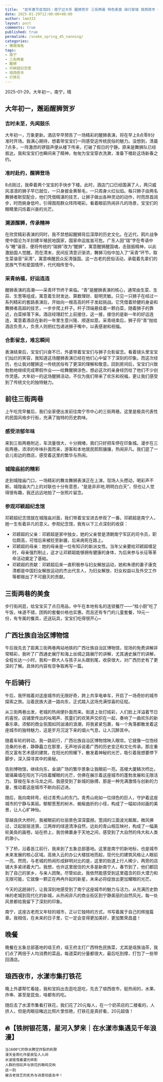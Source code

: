 ```yaml
---
title:  "蛇年春节自驾D5：南宁过大年 醒狮贺岁 三街两巷 特色美食 骑行穿城 琅西夜市 打铁花"
date: 2025-01-29T12:00:00+08:00
author: lmm333
layout: post
comments: true
published: true
permalink: /snake_spring_d5_nanning/
categories:
- 珊瑚海兔
tags:
- 南宁
- 三街两巷
- 醒狮
- 邓颖超纪念馆
- 琅西夜市
- 打铁花
---
```

2025-01-29，大年初一，南宁，晴

## 大年初一，邂逅醒狮贺岁

### 吉时未至，先闻鼓乐
大年初一，万象更新。酒店早早预告了一场精彩的醒狮表演，将在早上8点零8分准时开场。我满心期待，想着带宝宝们一同感受这传统民俗的魅力。没想到，清晨7点多，一阵激昂的锣鼓声便从楼下传来，打破了假日的宁静。原来是舞狮队已经抵达，我和宝宝们也瞬间来了精神，匆匆为宝宝穿衣洗漱，准备下楼赴这场新春之约。
<!--more-->

### 准时赴约，醒狮登场
8点刚过，我牵着两个宝宝的手快步下楼。此时，酒店门口已经围满了人，两只威风凛凛的狮子早已就位，一只身披金黄鬃毛，一只周身火红似焰。每只狮子由两名舞狮者默契配合，他们凭借精湛的技艺，让狮子做出各种灵动的动作，时而昂首阔步，时而俯身低吟，引得围观群众阵阵喝彩。看着眼前热闹非凡的场景，宝宝们的眼睛里闪烁着兴奋的光芒。

### 溯源醒狮，传承精神
在欣赏精彩表演的同时，我不禁想起醒狮背后深厚的历史文化。在近代，鸦片战争使中国沦为半封建半殖民地国家，国家命运岌岌可危。广东人因“瑞”字在粤语中与“睡”谐音，便将传统的“瑞狮”改为“醒狮”，寓意醒狮醒国魂，击鼓振精神，以此激励国人觉醒。而在清末，民间反清意识渐浓，舞狮习俗中加入了“采青”环节，取生菜谐音“采清”，寓意唤醒民众反清强国。这一古老的民俗活动，承载着先辈们的民族气节和爱国情怀，代代相传至今。

### 采青纳福，好运连连
醒狮表演的高潮——采青环节终于来临。“青”是醒狮表演的核心，通常由生菜、生蒜、生葱等组成，寓意着生财发达、算数理财、聪明灵敏。只见一只狮子在经过一系列精彩的套路表演后，开始向一根高高的杆子发起挑战。它凭借着矫健的身姿和舞狮者高超的技艺，一步步爬上杆子。杆子顶端悬挂着一颗白菜，随着狮子的靠近，白菜掉落下来。酒店经理赶忙上前接住，这一接，接住的是新一年的好运连连，寓意着酒店在新的一年里生意兴隆、顺遂如意。采青结束后，狮子将“青”抛给酒店负责人，负责人则把红包递进狮子嘴中，以表感谢和祝福。

### 合影留念，难忘瞬间
表演结束后，宝宝们兴奋不已，外婆带着宝宝们与狮子合影留念。看着镜头里宝宝们灿烂的笑容，我知道这场醒狮表演已经在他们心中留下了深刻的印象。而这次经历，也让我对醒狮这一传统民俗有了更深的理解和敬意。回到房间后，宝宝们兴致勃勃地继续完成寒假作业——给舞醒狮涂色，想必这次的亲身经历给了他们不少创作灵感。大年初一的这场醒狮活动，不仅为我们带来了欢乐和祝福，更让我们感受到了传统文化的独特魅力。 

## 前往三街两巷
上午吃完早餐后，我们全家便出发前往南宁市中心的三街两巷。这里是极具代表性的民国风格步行街，充满了独特的历史韵味。

### 感受浓郁年味
来到三街两巷附近，车流量很大，十分拥堵，我们只好把车停在印象城。漫步在三街两巷，浓浓的年味扑面而来，游客和本地居民熙熙攘攘，热闹非凡。我们逛了一会儿街边的商店，感受着这里的繁华与热闹。

### 城隍庙前的精彩
走到城隍庙门口，一场精彩的舞龙舞狮表演正在上演，现场人头攒动，喝彩声不断。城隍庙大门上的对联也十分有意思，“是是非非地,明明白白天”，但也让人觉得很有趣，我还远远地拍了一张照片留念。

### 参观邓颖超纪念馆
邓颖超纪念馆就在城隍庙对面，我们带着宝宝进去参观了一番。邓颖超是南宁人，她一生有着非凡的意义。参观纪念馆，我有以下三点深刻的收获：

- 邓颖超的父亲：邓颖超是家中独女，她的父亲曾是清朝南宁军区的司令员，职位颇高，可惜后来被贬至新疆，后来病死在路上。
- 邓颖超的母亲：她的母亲是一位有知识的新派女性。当年父亲要给邓颖超缠足时，母亲强烈制止，这才让邓颖超能够拥有健康的身体，为后来参与长征等革命活动奠定了基础。
- 邓颖超的贡献：邓颖超后来一直积极参与妇女解放运动，她和朱德的妻子康克清都是中国妇女解放运动的杰出代言人，为妇女解放、妇女权益以及外交工作等都做出了不可磨灭的贡献。

## 三街两巷的美食
步行街闲逛，给宝宝买了点日用品，中午在本地有名的连锁餐厅——“桂小厨”吃了午饭，味道不错，团购的套餐价格也实惠。而且还有专门的儿童套餐，19元一份，有专属的餐具，还送玩具，宝宝们吃得很开心~

## 广西壮族自治区博物馆
午后我先去了距离三街两巷两站地铁的广西壮族自治区博物馆，现场的免费讲解非常精彩，我听了广西通史展厅和海上丝绸之路展厅的讲解，尤其通史展厅的讲解，全程长达一小时，我和一群大人与孩子从头跟到尾，收获很大，对广西历史有了更深的了解。具体的内容有空争取再写一篇。

## 午后骑行
午后，我怀揣着对这座城市的无限好奇，跨上共享电单车，开启了一场奇妙的城市探索之旅。沿着民族大道一路向东，正式踏入这场充满惊喜的征程。

从三街两巷出发，老城的热闹便扑面而来。街道上张灯结彩，人们脸上洋溢着节日的喜悦，店铺里传出的吆喝声、孩童们的欢笑声交织在一起，奏响了一曲欢乐的新春乐章。浓郁的商业氛围如同汹涌的浪潮，将我紧紧包裹，每一个角落都散发着这座城市的独特魅力，这是岁月沉淀下来的烟火气息，让人沉醉其中。

随着车轮的转动，我一路前行，广西壮族自治区博物馆映入眼帘。它就像一位饱经沧桑的长者，静静矗立在那里，无声地诉说着广西的历史变迁和文化传承。那庄重而又富有艺术感的建筑，在阳光的照耀下，散发着神秘的光芒，吸引着我想要停下脚步，深入探寻其中的奥秘。

告别博物馆，继续向东，金湖广场的繁华景象让我眼前一亮。高楼大厦鳞次栉比，玻璃幕墙在阳光下闪烁着耀眼的光芒，仿佛在展示着这座城市的蓬勃发展和无限活力。穿梭在车水马龙之间，我感受到了新城的脉搏，那是一种充满激情与创新的力量，推动着这座城市不断向前迈进。

随后，我向南转弯，经过青秀山的东门。青秀山宛如一位绿色的巨人，守护着这座城市的宁静与美丽。郁郁葱葱的树木、蜿蜒曲折的小径，构成了一幅如诗如画的美景，让人心旷神怡。

穿越良庆大桥时，我被眼前的壮丽景色深深震撼。宽阔的江面波光粼粼，微风拂过，泛起层层涟漪，江两岸的绿道清净自然，远处的青山相互映衬，构成了一幅美轮美奂的画卷。站在桥上，我仿佛置身于天地之间，感受到了大自然的伟大和人类的渺小。

下了桥，沿着邕江前行，我来到了五象总部基地。这里是南宁的新地标，也是城市未来发展的核心区域。高耸入云的办公大楼拔地而起，现代化的建筑风格让人眼前一亮。然而，与老城的热闹形成鲜明对比的是，这里的街道上行人稀少，两旁的店铺大多紧闭着大门。我想，也许这里居住的大多是新南宁人，春节到了，他们都回到了自己的家乡，与亲人团聚。尽管如此，我依然能感受到这里蕴含的巨大潜力和无限可能，它就像一颗正在冉冉升起的新星，未来必将绽放出更加耀眼的光芒。

今天的这趟骑行，让我深刻地感受到了南宁这座城市的魅力与活力。从充满历史韵味的老城到现代化的新城，从热闹非凡的商业街区到宁静美丽的自然风光，每一处风景都给我留下了深刻的印象。

南宁，这座古老而又年轻的城市，正以它独特的方式，书写着属于自己的辉煌篇章。我相信，在未来的日子里，它一定会变得更加美好，更加繁荣昌盛！ 

## 晚餐
晚餐在五象总部基地的瑶王府，瑶王府主打广西特色民族菜，尤其是瑶族油茶，我们点了两倍于人均消费的菜品，每道菜的分量都很大，最后吃到撑，打包了一些带回酒店。

## 琅西夜市，水漾市集打铁花
晚上外婆帮忙看娃，我和宝妈出去逛吃逛吃，先去了琅西夜市，挺热闹的，水果、炸串、甚至是昆虫，啥都有的吃。

随后去了水漾市集看打铁花，我们花了20元每人，在一个奶茶店的二楼看的，人挤人，但是肉眼目睹远比照片里惊艳，打铁花是真好看，20元超值！

## 🔥【铁树银花落，星河入梦来｜在水漾市集遇见千年浪漫】
```
当1600℃的铁水腾空炸裂的刹那
漫天金雨化作星辰坠入人间
水波摇曳着鎏光碎影
人群的惊叹声与铁花的嘶鸣交响
这一刻
被古老技艺的炙热与诗意彻底击中！
```
